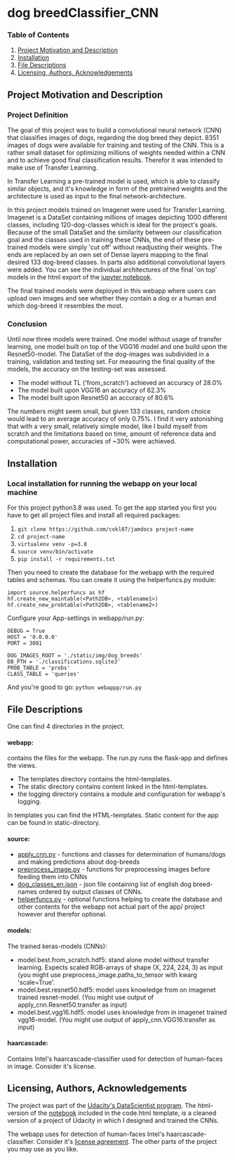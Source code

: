 # dog breedClassifier_CNN

### Table of Contents
1. [Project Motivation and Description](#project-motivation-and-description)
2. [Installation](#installation)
3. [File Descriptions](#file-descriptions)
4. [Licensing, Authors, Acknowledgements](#licensing-authors-acknowledgements)


## Project Motivation and Description

### Project Definition
The goal of this project was to build a convolutional neural network (CNN) that classifies images of dogs, regarding the 
dog breed they depict. 8351 images of dogs were available for training and testing of the CNN. This is a rather small 
dataset for optimizing millions of weights needed within a CNN and to achieve good final classification results. 
Therefor it was intended to make use of Transfer Learning.

In Transfer Learning a pre-trained model is used, which is able to classify similar objects, and it's 
knowledge in form of the pretrained weights and the architecture is used as input to the final network-architecture. 

In this project models trained on Imagenet were used for Transfer Learning. Imagenet is a DataSet containing millions 
of images depicting 1000 different classes, including 120-dog-classes which is ideal for the project's goals.
Because of the small DataSet and the similarity between our classification goal and the classes used in training these
CNNs, the end of these pre-trained models were simply 'cut off' without readjusting their weights. The ends are replaced 
by an own set of Dense layers mapping to the final desired 133 dog-breed classes. In parts also additional convolutional 
layers were added. You can see the individual architectures of the final 'on top' models in the html export of the 
[jupyter notebook](./webapp/static/notebook/notebook.html).

The final trained models were deployed in this webapp where users can upload own images and see whether they contain a
dog or a human and which dog-breed it resembles the most.

### Conclusion
Until now three models were trained. One model without usage of transfer learning, one model built on top of the
VGG16 model and one build upon the Resnet50-model. The DataSet of the dog-images was subdivided in a training, 
validation and testing set. For measuring the final quality of the models, the accuracy on the testing-set was assessed.
* The model without TL ('from_scratch') achieved an accuracy of 28.0%
* The model built upon VGG16 an accuracy of 62.3%
* The model built upon Resnet50 an accuracy of 80.6%

The numbers might seem small, but given 133 classes, random choice would lead to an average accuracy of only
0.75%. I find it very astonishing that with a very small, relatively simple model, like I build myself from scratch 
and the limitations based on time, amount of reference data and computational power, accuracies of ~30% were 
achieved.


## Installation
### Local installation for running the webapp on your local machine
For this project python3.8 was used. To get the app started you first you have to get all project files and install 
all required packages:
1. `git clone https://github.com/cokl87/jamdocs project-name`
2. `cd project-name`
3. `virtualenv venv -p=3.8`
4. `source venv/bin/activate`
5. `pip install -r requirements.txt`

Then you need to create the database for the webapp with the required tables and schemas. You can create it using the 
helperfuncs.py module:
```
import source.helperfuncs as hf
hf.create_new_maintable(<Path2DB>, <tablename1>)
hf.create_new_probtable(<Path2DB>, <tablename2>)
```

Configure your App-settings in webapp/run.py:
```
DEBUG = True
HOST = '0.0.0.0'
PORT = 3001

DOG_IMAGES_ROOT = './static/img/dog_breeds'
DB_PTH = './classifications.sqlite3'
PROB_TABLE = 'probs'
CLASS_TABLE = 'queries'
```

And you're good to go: `python webappp/run.py`

## File Descriptions
One can find 4 directories in the project.
#### webapp:
contains the files for the webapp. The run.py runs the flask-app and defines the views.
* The templates directory contains the html-templates.
* The static directory contains content linked in the html-templates.
* the logging directory contains a module and configuration for webapp's logging.

In templates you can find the 
HTML-templates. Static content for the app can be found in static-directory.
#### source:
* [apply_cnn.py](./source/apply_cnn.py) - functions and classes for determination of humans/dogs and making predictions 
about dog-breeds
* [preprocess_image.py](./source/preprocess_image.py) - functions for preprocessing images before feeding them into CNNs
* [dog_classes_en.json](./source/dog_classes_en.json) - json file containing list of english dog breed-names ordered by 
output classes of CNNs. 
* [helperfuncs.py](./source/helperfuncs.py) - optional functions helping to create the database and other contents for
the webapp not actual part of the app/ project however and therefor optional.

<!--
* [log_config.py](./source/log_config.py) - includes function for configuration of logging module
* [logging.json](./source/logging.json) - json file where loggers, handlers and formatters are defined
-->

#### models:
The trained keras-models (CNNs):
* model.best.from_scratch.hdf5: stand alone model without transfer learning. Expects scaled RGB-arrays of shape 
(X, 224, 224, 3) as input (you might use preprocess_image.paths_to_tensor with kwarg 'scale=True'.
* model.best.resnet50.hdf5: model uses knowledge from on imagenet trained resnet-model. (You might use output of 
apply_cnn.Resnet50.transfer as input)
* model.best.vgg16.hdf5: model uses knowledge from in imagenet trained vgg16-model. (You might use output of 
apply_cnn.VGG16.transfer as input)


#### haarcascade:
Contains Intel's haarcascade-classifier used for detection of human-faces in image. Consider it's license.


## Licensing, Authors, Acknowledgements
The project was part of the [Udacity's DataScientist program]('https://www.udacity.com/course/data-scientist-nanodegree--nd025').
The html-version of the [notebook]('./webapp/static/notebook') included in the code.html template, is a cleaned version 
of a project of Udacity in which I designed and trained the CNNs.

The webapp uses for detection of human-faces Intel's haarcascade-classifier. Consider it's 
[license agreement](./haarcascade/haarcascade_frontalface_alt.xml).
The other parts of the project you may use as you like.
